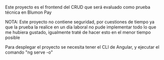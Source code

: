 Este proyecto es el frontend del CRUD que será evaluado como prueba técnica en Blumon Pay

NOTA: Este proyecto no contiene seguridad, por cuestiones de tiempo ya que la prueba la realice en un día laboral no pude implementar todo lo que me hubiera gustado, igualmente traté de hacer esto en el menor tiempo posible

Para desplegar el proyecto se necesita tener el CLI de Angular, y ejecutar el comando "ng serve -o"
